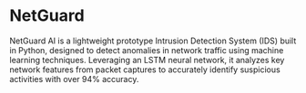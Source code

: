 # NetGuard
NetGuard AI is a lightweight prototype Intrusion Detection System (IDS) built in Python, designed to detect anomalies in network traffic using machine learning techniques. Leveraging an LSTM neural network, it analyzes key network features from packet captures to accurately identify suspicious activities with over 94% accuracy.

